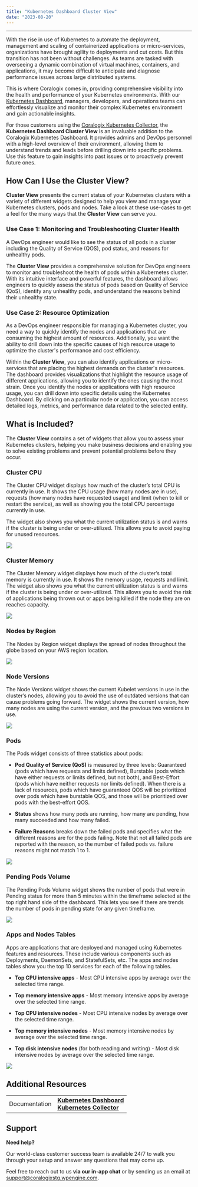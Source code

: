 ```yaml
---
title: "Kubernetes Dashboard Cluster View"
date: "2023-08-20"
---
```


* * *

With the rise in use of Kubernetes to automate the deployment, management and scaling of containerized applications or micro-services, organizations have brought agility to deployments and cut costs. But this transition has not been without challenges. As teams are tasked with overseeing a dynamic combination of virtual machines, containers, and applications, it may become difficult to anticipate and diagnose performance issues across large distributed systems.

This is where Coralogix comes in, providing comprehensive visibility into the health and performance of your Kubernetes environments. With our [Kubernetes Dashboard](https://coralogixstg.wpengine.com/docs/kubernetes-dashboard/), managers, developers, and operations teams can effortlessly visualize and monitor their complex Kubernetes environment and gain actionable insights.

For those customers using the [Coralogix Kubernetes Collector](http://www.coralogixstg.wpengine.com/docs/kubernetes-collector), the **Kubernetes Dashboard Cluster View** is an invaluable addition to the Coralogix Kubernetes Dashboard. It provides admins and DevOps personnel with a high-level overview of their environment, allowing them to understand trends and leads before drilling down into specific problems. Use this feature to gain insights into past issues or to proactively prevent future ones.

## **How Can I Use the Cluster View?**

**Cluster View** presents the current status of your Kubernetes clusters with a variety of different widgets designed to help you view and manage your Kubernetes clusters, pods and nodes. Take a look at these use-cases to get a feel for the many ways that the **Cluster View** can serve you.

### Use Case 1: Monitoring and Troubleshooting Cluster Health

A DevOps engineer would like to see the status of all pods in a cluster including the Quality of Service (QOS), pod status, and reasons for unhealthy pods.

The **Cluster View** provides a comprehensive solution for DevOps engineers to monitor and troubleshoot the health of pods within a Kubernetes cluster. With its intuitive interface and powerful features, the dashboard allows engineers to quickly assess the status of pods based on Quality of Service (QoS), identify any unhealthy pods, and understand the reasons behind their unhealthy state.

### Use Case 2: Resource Optimization

As a DevOps engineer responsible for managing a Kubernetes cluster, you need a way to quickly identify the nodes and applications that are consuming the highest amount of resources. Additionally, you want the ability to drill down into the specific causes of high resource usage to optimize the cluster's performance and cost efficiency.

Within the **Cluster View**, you can also identify applications or micro-services that are placing the highest demands on the cluster's resources. The dashboard provides visualizations that highlight the resource usage of different applications, allowing you to identify the ones causing the most strain. Once you identify the nodes or applications with high resource usage, you can drill down into specific details using the Kubernetes Dashboard. By clicking on a particular node or application, you can access detailed logs, metrics, and performance data related to the selected entity.

## What is Included?

The **Cluster View** contains a set of widgets that allow you to assess your Kubernetes clusters, helping you make business decisions and enabling you to solve existing problems and prevent potential problems before they occur.

### Cluster CPU

The Cluster CPU widget displays how much of the cluster’s total CPU is currently in use. It shows the CPU usage (how many nodes are in use), requests (how many nodes have requested usage) and limit (when to kill or restart the service), as well as showing you the total CPU percentage currently in use.

The widget also shows you what the current utilization status is and warns if the cluster is being under or over-utilized. This allows you to avoid paying for unused resources.

![](images/Cluster-View-Cluster-CPU.png)

### Cluster Memory

The Cluster Memory widget displays how much of the cluster’s total memory is currently in use. It shows the memory usage, requests and limit. The widget also shows you what the current utilization status is and warns if the cluster is being under or over-utilized. This allows you to avoid the risk of applications being thrown out or apps being killed if the node they are on reaches capacity.

![](images/Cluster-View-Cluster-Memory.png)

### Nodes by Region

The Nodes by Region widget displays the spread of nodes throughout the globe based on your AWS region location.

![](images/Cluster-View-Nodes-by-Region.png)

### Node Versions

The Node Versions widget shows the current Kubelet versions in use in the cluster’s nodes, allowing you to avoid the use of outdated versions that can cause problems going forward. The widget shows the current version, how many nodes are using the current version, and the previous two versions in use.

![](images/Cluster-View-Node-Versions.png)

### Pods

The Pods widget consists of three statistics about pods:

- **Pod Quality of Service (QoS)** is measured by three levels: Guaranteed (pods which have requests and limits defined), Burstable (pods which have either requests or limits defined, but not both), and Best-Effort (pods which have neither requests nor limits defined). When there is a lack of resources, pods which have guaranteed QOS will be prioritized over pods which have burstable QOS, and those will be prioritized over pods with the best-effort QOS.

- **Status** shows how many pods are running, how many are pending, how many succeeded and how many failed.

- ****Failure Reasons**** breaks down the failed pods and specifies what the different reasons are for the pods failing. Note that not all failed pods are reported with the reason, so the number of failed pods vs. failure reasons might not match 1 to 1.

![](images/Cluster-View-Pods-1.png)

### Pending Pods Volume

The Pending Pods Volume widget shows the number of pods that were in Pending status for more than 5 minutes within the timeframe selected at the top right hand side of the dashboard. This lets you see if there are trends the number of pods in pending state for any given timeframe.

![](images/Cluster-View-Pending-Pods-Volume-1024x242.png)

### Apps and Nodes Tables

Apps are applications that are deployed and managed using Kubernetes features and resources. These include various components such as Deployments, DaemonSets, and StatefulSets, etc. The apps and nodes tables show you the top 10 services for each of the following tables.

- **Top CPU intensive apps** - Most CPU intensive apps by average over the selected time range.

- **Top memory intensive apps** - Most memory intensive apps by average over the selected time range.

- **Top CPU intensive nodes** - Most CPU intensive nodes by average over the selected time range.

- **Top memory intensive nodes** - Most memory intensive nodes by average over the selected time range.

- **Top disk intensive nodes** (for both reading and writing) - Most disk intensive nodes by average over the selected time range.

![](images/Cluster-View-Apps-and-Nodes-Tables-1024x515.png)

## Additional Resources

<table><tbody><tr><td>Documentation</td><td><a href="https://coralogixstg.wpengine.com/docs/kubernetes-dashboard/"><strong>Kubernetes Dashboard</strong></a><br><a href="http://www.coralogixstg.wpengine.com/docs/kubernetes-collector"><strong>Kubernetes Collector</strong></a></td></tr></tbody></table>

## Support

**Need help?**

Our world-class customer success team is available 24/7 to walk you through your setup and answer any questions that may come up.

Feel free to reach out to us **via our in-app chat** or by sending us an email at [support@coralogixstg.wpengine.com](mailto:support@coralogixstg.wpengine.com).
